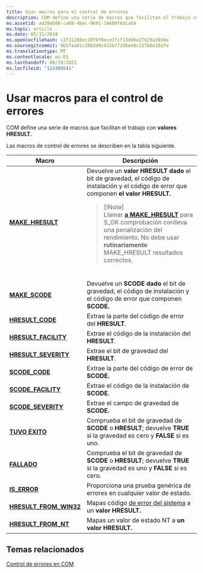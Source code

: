 ```yaml
---
title: Usar macros para el control de errores
description: COM define una serie de macros que facilitan el trabajo con valores HRESULT.
ms.assetid: ad28eb80-cab9-4bec-9601-34660f6dcad4
ms.topic: article
ms.date: 05/31/2018
ms.openlocfilehash: c2f31280ec2076f8ece1fcf15dd6e27629a3016e
ms.sourcegitcommit: 9b5faa61c38b2d0c432b7f2dbee8c127b0e28a7e
ms.translationtype: MT
ms.contentlocale: es-ES
ms.lasthandoff: 08/19/2021
ms.locfileid: "122480541"
---
```

# <a name="using-macros-for-error-handling"></a>Usar macros para el control de errores

COM define una serie de macros que facilitan el trabajo con **valores HRESULT.**

Las macros de control de errores se describen en la tabla siguiente.




| Macro | Descripción | 
|-------|-------------|
| <a href="/windows/desktop/api/dmerror/nf-dmerror-make_hresult"><strong>MAKE_HRESULT</strong></a><br /> | Devuelve un <strong>valor HRESULT dado</strong> el bit de gravedad, el código de instalación y el código de error que componen <strong>el valor HRESULT.</strong><br /><blockquote>[!Note]<br />Llamar <a href="/windows/desktop/api/dmerror/nf-dmerror-make_hresult"><strong>a MAKE_HRESULT</strong></a> para S_OK comprobación conlleva una penalización del rendimiento. No debe usar <strong>rutinariamente</strong> MAKE_HRESULT resultados correctos.</blockquote><br /> | 
| <a href="/windows/desktop/api/Winerror/nf-winerror-make_scode"><strong>MAKE_SCODE</strong></a><br /> | Devuelve un <strong>SCODE dado</strong> el bit de gravedad, el código de instalación y el código de error que componen <strong>SCODE.</strong><br /> | 
| <a href="/windows/desktop/api/Winerror/nf-winerror-hresult_code"><strong>HRESULT_CODE</strong></a><br /> | Extrae la parte del código de error del <strong>HRESULT</strong>.<br /> | 
| <a href="/windows/desktop/api/Winerror/nf-winerror-hresult_facility"><strong>HRESULT_FACILITY</strong></a><br /> | Extrae el código de la instalación del <strong>HRESULT</strong>.<br /> | 
| <a href="/windows/desktop/api/Winerror/nf-winerror-hresult_severity"><strong>HRESULT_SEVERITY</strong></a><br /> | Extrae el bit de gravedad del <strong>HRESULT</strong>.<br /> | 
| <a href="/windows/desktop/api/Winerror/nf-winerror-scode_code"><strong>SCODE_CODE</strong></a><br /> | Extrae la parte del código de error de <strong>SCODE.</strong><br /> | 
| <a href="/windows/desktop/api/Winerror/nf-winerror-scode_facility"><strong>SCODE_FACILITY</strong></a><br /> | Extrae el código de la instalación de <strong>SCODE</strong>.<br /> | 
| <a href="/windows/desktop/api/Winerror/nf-winerror-scode_severity"><strong>SCODE_SEVERITY</strong></a><br /> | Extrae el campo de gravedad de <strong>SCODE.</strong><br /> | 
| <a href="/windows/desktop/api/Winerror/nf-winerror-succeeded"><strong>TUVO ÉXITO</strong></a><br /> | Comprueba el bit de gravedad de <strong>SCODE</strong> o <strong>HRESULT</strong>; devuelve <strong>TRUE</strong> si la gravedad es cero y <strong>FALSE</strong> si es uno.<br /> | 
| <a href="/windows/desktop/api/Winerror/nf-winerror-failed"><strong>FALLADO</strong></a><br /> | Comprueba el bit de gravedad de <strong>SCODE</strong> o <strong>HRESULT</strong>; devuelve <strong>TRUE</strong> si la gravedad es uno y <strong>FALSE</strong> si es cero.<br /> | 
| <a href="/windows/desktop/api/Winerror/nf-winerror-is_error"><strong>IS_ERROR</strong></a><br /> | Proporciona una prueba genérica de errores en cualquier valor de estado. <br /> | 
| <a href="/windows/desktop/api/Winerror/nf-winerror-hresult_from_win32"><strong>HRESULT_FROM_WIN32</strong></a><br /> | Mapas código <a href="/windows/desktop/Debug/system-error-codes">de error del sistema</a> a un <strong>valor HRESULT.</strong> <br /> | 
| <a href="/windows/desktop/api/Winerror/nf-winerror-hresult_from_nt"><strong>HRESULT_FROM_NT</strong></a><br /> | Mapas un valor de estado NT a <strong>un valor HRESULT.</strong><br /> | 




 

## <a name="related-topics"></a>Temas relacionados

<dl> <dt>

[Control de errores en COM](error-handling-in-com.md)
</dt> </dl>

 

